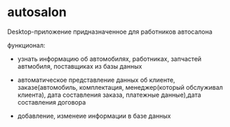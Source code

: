# autosalon
Desktop-приложение придназначенное для работников автосалона

функционал:

- узнать информацию об автомобилях, работниках, запчастей автмобиля, поставщиках из базы данных

- автоматическое представление данных об  клиенте, заказе(автомобиль, комплектация, менеджер(который обслуживал клиента), дата составления заказа, платежные данные),дата составления договора

- добавление, изменеие информации в базе данных
